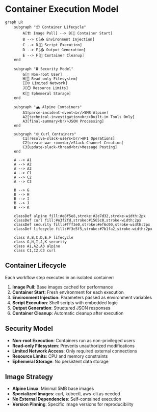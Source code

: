 # Container Execution Model

```mermaid
graph LR
    subgraph "📦 Container Lifecycle"
        A[🏗️ Image Pull] --> B[🚀 Container Start]
        B --> C[📥 Environment Injection]
        C --> D[🔧 Script Execution]
        D --> E[📤 Output Generation]
        E --> F[🧹 Container Cleanup]
    end
    
    subgraph "🔒 Security Model"
        G[👤 Non-root User]
        H[📂 Read-only Filesystem]
        I[🌐 Limited Network]
        J[⏱️ Resource Limits]
        K[🔄 Ephemeral Storage]
    end
    
    subgraph "🏔️ Alpine Containers"
        A1[parse-incident-event<br/>5MB Alpine]
        A2[technical-investigation<br/>Built-in Tools Only]
        A3[final-summary<br/>JSON Processing]
    end
    
    subgraph "🌐 Curl Containers"
        C1[resolve-slack-users<br/>API Operations]
        C2[create-war-room<br/>Slack Channel Creation]
        C3[update-slack-thread<br/>Message Posting]
    end
    
    A --> A1
    A --> A2
    A --> A3
    A --> C1
    A --> C2
    A --> C3
    
    B --> G
    B --> H
    B --> I
    B --> J
    B --> K
    
    classDef alpine fill:#e8f5e8,stroke:#2e7d32,stroke-width:2px
    classDef curl fill:#e3f2fd,stroke:#1565c0,stroke-width:2px
    classDef security fill:#fff3e0,stroke:#ef6c00,stroke-width:2px
    classDef lifecycle fill:#f3e5f5,stroke:#7b1fa2,stroke-width:2px
    
    class A,B,C,D,E,F lifecycle
    class G,H,I,J,K security
    class A1,A2,A3 alpine
    class C1,C2,C3 curl
```

## Container Lifecycle

Each workflow step executes in an isolated container:

1. **Image Pull**: Base images cached for performance
2. **Container Start**: Fresh environment for each execution
3. **Environment Injection**: Parameters passed as environment variables
4. **Script Execution**: Shell scripts with embedded logic
5. **Output Generation**: Structured JSON responses
6. **Container Cleanup**: Automatic cleanup after execution

## Security Model

- **Non-root Execution**: Containers run as non-privileged users
- **Read-only Filesystem**: Prevents unauthorized modifications
- **Limited Network Access**: Only required external connections
- **Resource Limits**: CPU and memory constraints
- **Ephemeral Storage**: No persistent data storage

## Image Strategy

- **Alpine Linux**: Minimal 5MB base images
- **Specialized Images**: curl, kubectl, aws-cli as needed
- **No External Dependencies**: Self-contained execution
- **Version Pinning**: Specific image versions for reproducibility
